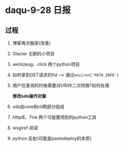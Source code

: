 # daqu-9-28 日报

## 过程

1. 博客再次搬家(改善)

2. Glacier 无聊的小项目

3. werkzeug、click 两个python项目

4. 如何拿到GET请求的fid --> 通过`environ['PATH_INFO']`

5. 用户在查询的时候需要对URI作二次转换?如何处理

   **修改sds操作对象**

6. sds由core和cli两部分组成

7. HttpIE、Fire 两个可能要用到的python工具

8. wsgiref 阅读

9. python 反射(可能是pastedeploy的本质)

